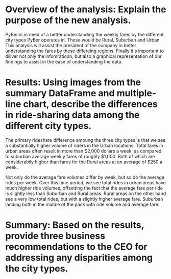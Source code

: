 #  Overview of the analysis: Explain the purpose of the new analysis.

PyBer is in need of a better understanding the weekly fares by the different city types PyBer operates in.  These would be Rural, Suburban and Urban.  This analysis will assist the president of the company in better understanding the fares by these differeing regions.   Finally it's important to diliver not only the infomratioon, but also a graphical representation of our findings to assist in the ease of understanding the data.

#  Results: Using images from the summary DataFrame and multiple-line chart, describe the differences in ride-sharing data among the different city types.

The primary rideshare difference amoung the three city types is that we see a substantially higher volume of riders in the Urban locations.  Total fares in urban areas often result in more than $2,000 dollars a week, as compared to suburban average weekly fares of roughly $1,000.  Both of which are considerabily higher than fares for the Rural areas at an average of $250 a week.

Not only do the average fare volumes differ by week, but so do the average rides per week.  Over this time period, we see total rides in urban areas have much higher ride volumes, offsetting the fact that the average fare per ride is slightly less than Suburban and Rural areas.  Rural areas on the other hand see a very low total rides, but with a slightly higher average fare.  Suburban landing both in the middle of the pack with ride volume and average fare.


#  Summary: Based on the results, provide three business recommendations to the CEO for addressing any disparities among the city types.
